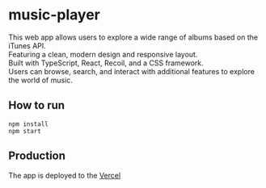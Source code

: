 # music-player
This web app allows users to explore a wide range of albums based on the iTunes API. <br>
Featuring a clean, modern design and responsive layout. <br>
Built with TypeScript, React, Recoil, and a CSS framework. <br>
Users can browse, search, and interact with additional features to explore the world of music.

## How to run
```
npm install
npm start
```

## Production
The app is deployed to the [Vercel](https://music-player-sztadii.vercel.app)
